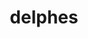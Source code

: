 ---
title: "delphes"
layout: cache
categories: [package, develop]
meta: {"compilers": ["gcc@11.4.0"], "num_specs": 16, "num_specs_by_stack": {"hep": 16, "root": 16}, "oss": ["ubuntu22.04"], "platforms": ["linux"], "stacks": ["hep", "root"], "targets": ["x86_64_v3"], "versions": ["3.5.0"]}
spec_details: [{"compiler": "gcc@11.4.0", "hash": "345e632tgjcbr2qjqq547jrtgnewvg4l", "os": "ubuntu22.04", "platform": "linux", "size": "-", "stacks": ["hep", "root"], "target": "x86_64_v3", "variants": ["build_system=cmake", "build_type=Release", "generator=make", "~ipo", "+pythia8"], "versions": ["3.5.0"]}, {"compiler": "gcc@11.4.0", "hash": "3xbt6niejxlzb2zydg7pmhc7cq36zc7p", "os": "ubuntu22.04", "platform": "linux", "size": "-", "stacks": ["hep", "root"], "target": "x86_64_v3", "variants": ["build_system=cmake", "build_type=Release", "generator=make", "~ipo", "+pythia8"], "versions": ["3.5.0"]}, {"compiler": "gcc@11.4.0", "hash": "4emrl5l3wkox5lh3xwy3zbsbe7fqonbf", "os": "ubuntu22.04", "platform": "linux", "size": "-", "stacks": ["hep", "root"], "target": "x86_64_v3", "variants": ["build_system=cmake", "build_type=Release", "generator=make", "~ipo", "+pythia8"], "versions": ["3.5.0"]}, {"compiler": "gcc@11.4.0", "hash": "6rg2tzl5uvu5y2z4y4miglesqi2mn2br", "os": "ubuntu22.04", "platform": "linux", "size": "-", "stacks": ["hep", "root"], "target": "x86_64_v3", "variants": ["build_system=cmake", "build_type=Release", "generator=make", "~ipo", "+pythia8"], "versions": ["3.5.0"]}, {"compiler": "gcc@11.4.0", "hash": "bqpteezgd66vdr6gtbev7c3cwefvoilt", "os": "ubuntu22.04", "platform": "linux", "size": "-", "stacks": ["hep", "root"], "target": "x86_64_v3", "variants": ["build_system=cmake", "build_type=Release", "generator=make", "~ipo", "+pythia8"], "versions": ["3.5.0"]}, {"compiler": "gcc@11.4.0", "hash": "bwvxy4bhdtgmraaq6xlvk3lmavuzt2mt", "os": "ubuntu22.04", "platform": "linux", "size": "-", "stacks": ["hep", "root"], "target": "x86_64_v3", "variants": ["build_system=cmake", "build_type=Release", "generator=make", "~ipo", "+pythia8"], "versions": ["3.5.0"]}, {"compiler": "gcc@11.4.0", "hash": "jzful5q2tplhjb3se4zkfspwfxrzqqiw", "os": "ubuntu22.04", "platform": "linux", "size": "-", "stacks": ["hep", "root"], "target": "x86_64_v3", "variants": ["build_system=cmake", "build_type=Release", "generator=make", "~ipo", "+pythia8"], "versions": ["3.5.0"]}, {"compiler": "gcc@11.4.0", "hash": "ndvkxzr6bsnvbun3gwrx3mpi6xmsp5hr", "os": "ubuntu22.04", "platform": "linux", "size": "-", "stacks": ["hep", "root"], "target": "x86_64_v3", "variants": ["build_system=cmake", "build_type=Release", "generator=make", "~ipo", "+pythia8"], "versions": ["3.5.0"]}, {"compiler": "gcc@11.4.0", "hash": "qg7ohg2imjkp52cqc2jqv44zejw2kydg", "os": "ubuntu22.04", "platform": "linux", "size": "-", "stacks": ["hep", "root"], "target": "x86_64_v3", "variants": ["build_system=cmake", "build_type=Release", "generator=make", "~ipo", "+pythia8"], "versions": ["3.5.0"]}, {"compiler": "gcc@11.4.0", "hash": "sha5x7z6o56yrlcmh5qraqk3qcr545w2", "os": "ubuntu22.04", "platform": "linux", "size": "-", "stacks": ["hep", "root"], "target": "x86_64_v3", "variants": ["build_system=cmake", "build_type=Release", "generator=make", "~ipo", "+pythia8"], "versions": ["3.5.0"]}, {"compiler": "gcc@11.4.0", "hash": "vlykd4jeu7iojspicjjc2vrnvvwnt3sl", "os": "ubuntu22.04", "platform": "linux", "size": "-", "stacks": ["hep", "root"], "target": "x86_64_v3", "variants": ["build_system=cmake", "build_type=Release", "generator=make", "~ipo", "+pythia8"], "versions": ["3.5.0"]}, {"compiler": "gcc@11.4.0", "hash": "w3glegiecqcprkjyv2huzc7t4byd6vak", "os": "ubuntu22.04", "platform": "linux", "size": "-", "stacks": ["hep", "root"], "target": "x86_64_v3", "variants": ["build_system=cmake", "build_type=Release", "generator=make", "~ipo", "+pythia8"], "versions": ["3.5.0"]}, {"compiler": "gcc@11.4.0", "hash": "w5il3tmll5gy2dniyv3eiyu3vzt6v2hm", "os": "ubuntu22.04", "platform": "linux", "size": "-", "stacks": ["hep", "root"], "target": "x86_64_v3", "variants": ["build_system=cmake", "build_type=Release", "generator=make", "~ipo", "+pythia8"], "versions": ["3.5.0"]}, {"compiler": "gcc@11.4.0", "hash": "wjpj5aocbfoh7f3zxt5kjvuvhu4e7rfu", "os": "ubuntu22.04", "platform": "linux", "size": "-", "stacks": ["hep", "root"], "target": "x86_64_v3", "variants": ["build_system=cmake", "build_type=Release", "generator=make", "~ipo", "+pythia8"], "versions": ["3.5.0"]}, {"compiler": "gcc@11.4.0", "hash": "xgr3xbu5wyvpvflidgyc5rktpsgux5ub", "os": "ubuntu22.04", "platform": "linux", "size": "-", "stacks": ["hep", "root"], "target": "x86_64_v3", "variants": ["build_system=cmake", "build_type=Release", "generator=make", "~ipo", "+pythia8"], "versions": ["3.5.0"]}, {"compiler": "gcc@11.4.0", "hash": "zsfazvz6wvzhpca3bmei3ryex3uwoc6q", "os": "ubuntu22.04", "platform": "linux", "size": "-", "stacks": ["hep", "root"], "target": "x86_64_v3", "variants": ["build_system=cmake", "build_type=Release", "generator=make", "~ipo", "+pythia8"], "versions": ["3.5.0"]}]
---